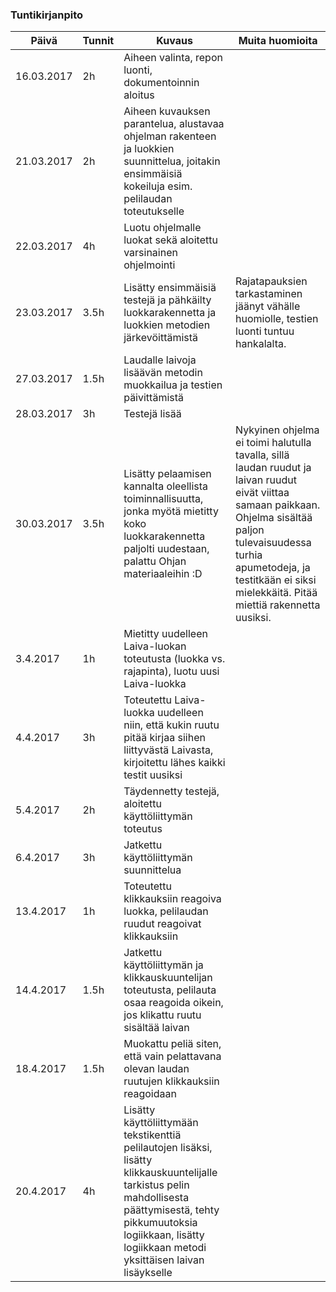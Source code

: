 ### Tuntikirjanpito
Päivä | Tunnit | Kuvaus | Muita huomioita
--------------- | ----- | ------ | ------
16.03.2017 | 2h | Aiheen valinta, repon luonti, dokumentoinnin aloitus
21.03.2017 | 2h | Aiheen kuvauksen parantelua, alustavaa ohjelman rakenteen ja luokkien suunnittelua, joitakin ensimmäisiä kokeiluja esim. pelilaudan toteutukselle
22.03.2017 | 4h | Luotu ohjelmalle luokat sekä aloitettu varsinainen ohjelmointi
23.03.2017 | 3.5h | Lisätty ensimmäisiä testejä ja pähkäilty luokkarakennetta ja luokkien metodien järkevöittämistä | Rajatapauksien tarkastaminen jäänyt vähälle huomiolle, testien luonti tuntuu hankalalta.
27.03.2017 | 1.5h | Laudalle laivoja lisäävän metodin muokkailua ja testien päivittämistä
28.03.2017 | 3h | Testejä lisää
30.03.2017 | 3.5h | Lisätty pelaamisen kannalta oleellista toiminnallisuutta, jonka myötä mietitty koko luokkarakennetta paljolti uudestaan, palattu Ohjan materiaaleihin :D | Nykyinen ohjelma ei toimi halutulla tavalla, sillä laudan ruudut ja laivan ruudut eivät viittaa samaan paikkaan. Ohjelma sisältää paljon tulevaisuudessa turhia apumetodeja, ja testitkään ei siksi mielekkäitä. Pitää miettiä rakennetta uusiksi.
3.4.2017 | 1h | Mietitty uudelleen Laiva-luokan toteutusta (luokka vs. rajapinta), luotu uusi Laiva-luokka
4.4.2017 | 3h | Toteutettu Laiva-luokka uudelleen niin, että kukin ruutu pitää kirjaa siihen liittyvästä Laivasta, kirjoitettu lähes kaikki testit uusiksi
5.4.2017 | 2h | Täydennetty testejä, aloitettu käyttöliittymän toteutus
6.4.2017 | 3h | Jatkettu käyttöliittymän suunnittelua
13.4.2017 | 1h | Toteutettu klikkauksiin reagoiva luokka, pelilaudan ruudut reagoivat klikkauksiin
14.4.2017 | 1.5h | Jatkettu käyttöliittymän ja klikkauskuuntelijan toteutusta, pelilauta osaa reagoida oikein, jos klikattu ruutu sisältää laivan
18.4.2017 | 1.5h | Muokattu peliä siten, että vain pelattavana olevan laudan ruutujen klikkauksiin reagoidaan
20.4.2017 | 4h | Lisätty käyttöliittymään tekstikenttiä pelilautojen lisäksi, lisätty klikkauskuuntelijalle tarkistus pelin mahdollisesta päättymisestä, tehty pikkumuutoksia logiikkaan, lisätty logiikkaan metodi yksittäisen laivan lisäykselle

